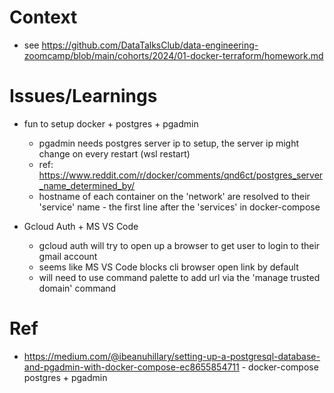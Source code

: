 # Context
- see https://github.com/DataTalksClub/data-engineering-zoomcamp/blob/main/cohorts/2024/01-docker-terraform/homework.md

# Issues/Learnings
- fun to setup docker + postgres + pgadmin
  - pgadmin needs postgres server ip to setup, the server ip might change on every restart (wsl restart)
  - ref: https://www.reddit.com/r/docker/comments/qnd6ct/postgres_server_name_determined_by/
  - hostname of each container on the 'network' are resolved to their 'service' name - the first line after the 'services' in docker-compose

- Gcloud Auth + MS VS Code
  - gcloud auth will try to open up a browser to get user to login to their gmail account
  - seems like MS VS Code blocks cli browser open link by default
  - will need to use command palette to add url via the 'manage trusted domain' command

# Ref
- https://medium.com/@ibeanuhillary/setting-up-a-postgresql-database-and-pgadmin-with-docker-compose-ec8655854711 - docker-compose postgres + pgadmin